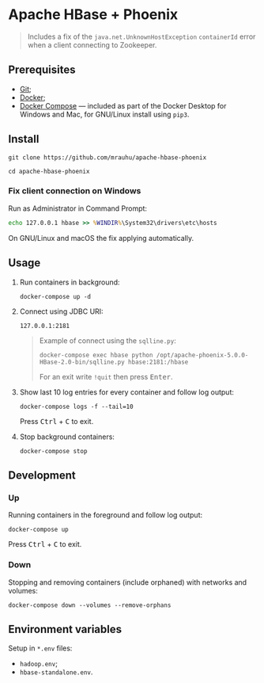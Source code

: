 # Apache HBase + Phoenix

> Includes a fix of the `java.net.UnknownHostException` `containerId` error when a client connecting to Zookeeper. 

## Prerequisites

* [Git](https://git-scm.com/);
* [Docker](https://docs.docker.com/get-docker/);
* [Docker Compose](https://docs.docker.com/compose/install/) — included as part of the Docker Desktop for Windows and Mac, for GNU/Linux install using `pip3`.

## Install

```
git clone https://github.com/mrauhu/apache-hbase-phoenix
```

```
cd apache-hbase-phoenix
```

### Fix client connection on Windows

Run as Administrator in Command Prompt:

```cmd
echo 127.0.0.1 hbase >> %WINDIR%\System32\drivers\etc\hosts
```

On GNU/Linux and macOS the fix applying automatically.

## Usage

1. Run containers in background:

    ```
    docker-compose up -d
    ```

2. Connect using JDBC URI:

   ```
   127.0.0.1:2181
   ```
   
    > Example of connect using the `sqlline.py`:
    > 
    > ```
    > docker-compose exec hbase python /opt/apache-phoenix-5.0.0-HBase-2.0-bin/sqlline.py hbase:2181:/hbase
    > ```
    > 
    > For an exit write `!quit` then press <kbd>Enter</kbd>.
 
3. Show last 10 log entries for every container and follow log output:

    ```
    docker-compose logs -f --tail=10
    ``` 
   
   Press <kbd>Ctrl</kbd> + <kbd>C</kbd> to exit.
   
4. Stop background containers:

    ```
    docker-compose stop
    ```

## Development

### Up

Running containers in the foreground and follow log output:

```
docker-compose up
```

Press <kbd>Ctrl</kbd> + <kbd>C</kbd> to exit.

### Down

Stopping and removing containers (include orphaned) with networks and volumes:

```
docker-compose down --volumes --remove-orphans
```

## Environment variables

Setup in `*.env` files:

* `hadoop.env`;
* `hbase-standalone.env`.
